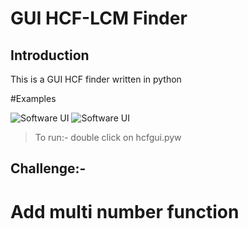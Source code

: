
# GUI HCF-LCM Finder

## Introduction

This is a GUI HCF finder written in python

#Examples

![Software UI](https://github.com/Sayyednaa/GUI-Hcf-Finder/blob/main/images/image.JPG?raw=true)
![Software UI](https://github.com/Sayyednaa/GUI-Hcf-Finder/blob/main/images/im2.JPG?raw=true)

> To run:-
double click on hcfgui.pyw

## Challenge:-
# Add multi number function 
